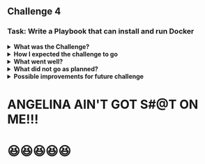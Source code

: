 ## Challenge 4

### Task: Write a Playbook that can install and run Docker

<details><b><summary>What was the Challenge?</b></summary>
<p>

>The challenge this week was to use Ansible to automate a playbook in order to install and run docker on the local machine.
</p>
</details>

<details><b><summary>How I expected the challenge to go</b></summary>
<p>
  
>I expected the challenge to be a fairly simple one. I felt competant all week in my ability to write a .yaml file and anything I did not know I was able to refer to the demos provided.
</p>
</details>

<details><b><summary>What went well?</b></summary>
<p>
  
>I immediantly understood the task which is a strong contrast to the earlier challenges as I would struggle at first glance before as I was not used to these types of challenges. I have become more confident in the application of the skills that I have learnt in the past few weeks and this is reflected in how much easier I found this weeks challenge.
</p>
</details>

<details><b><summary>What did not go as planned?</b></summary>
<p>
  
>Actually getting the playbook.yaml to run without failure was a challenge I checked the code very carefully however checking with my cohorts we found that identical playbooks ran perfectly on their vm. It maybe my vm was not configured correctly.
</p>
</details>

<details><b><summary>Possible improvements for future challenge</b></summary>
<p>
  
>In future I would check that the VM and Ansible software is correctly configured. If their was more I am confident that I would of solved the issue, time today was also taken with a number of weekly meetings that were scheduled throughout the day coupled with vpn issues.
</p>
</details>



# ANGELINA AIN'T GOT S#@T ON ME!!!
# :laughing::laughing::laughing::laughing::laughing:
